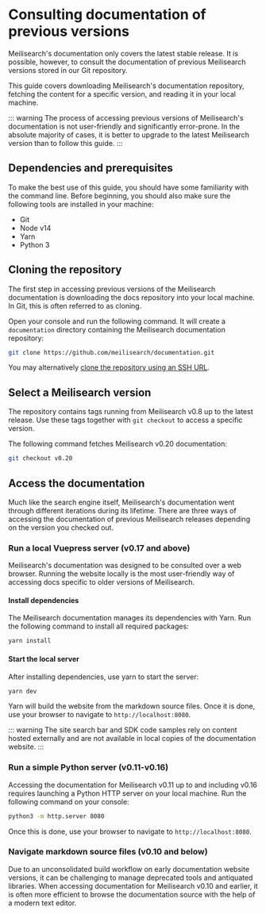 # Consulting documentation of previous versions

Meilisearch's documentation only covers the latest stable release. It is possible, however, to consult the documentation of previous Meilisearch versions stored in our Git repository.

This guide covers downloading Meilisearch's documentation repository, fetching the content for a specific version, and reading it in your local machine.

::: warning
The process of accessing previous versions of Meilisearch's documentation is not user-friendly and significantly error-prone. In the absolute majority of cases, it is better to upgrade to the latest Meilisearch version than to follow this guide.
:::

## Dependencies and prerequisites

To make the best use of this guide, you should have some familiarity with the command line. Before beginning, you should also make sure the following tools are installed in your machine:

- Git
- Node v14
- Yarn
- Python 3

## Cloning the repository

The first step in accessing previous versions of the Meilisearch documentation is downloading the docs repository into your local machine. In Git, this is often referred to as cloning.

Open your console and run the following command. It will create a `documentation` directory containing the Meilisearch documentation repository:

```sh
git clone https://github.com/meilisearch/documentation.git
```

You may alternatively [clone the repository using an SSH URL](https://docs.github.com/en/get-started/getting-started-with-git/about-remote-repositories#cloning-with-ssh-urls).

## Select a Meilisearch version

The repository contains tags running from Meilisearch v0.8 up to the latest release. Use these tags together with `git checkout` to access a specific version.

The following command fetches Meilisearch v0.20 documentation:

```sh
git checkout v0.20
```

## Access the documentation

Much like the search engine itself, Meilisearch's documentation went through different iterations during its lifetime. There are three ways of accessing the documentation of previous Meilisearch releases depending on the version you checked out.

### Run a local Vuepress server (v0.17 and above)

Meilisearch's documentation was designed to be consulted over a web browser. Running the website locally is the most user-friendly way of accessing docs specific to older versions of Meilisearch.

#### Install dependencies

The Meilisearch documentation manages its dependencies with Yarn. Run the following command to install all required packages:

```sh
yarn install
```

#### Start the local server

After installing dependencies, use yarn to start the server:

```sh
yarn dev
```

Yarn will build the website from the markdown source files. Once it is done, use your browser to navigate to `http://localhost:8080`.

::: warning
The site search bar and SDK code samples rely on content hosted externally and are not available in local copies of the documentation website.
:::

### Run a simple Python server (v0.11-v0.16)

Accessing the documentation for Meilisearch v0.11 up to and including v0.16 requires launching a Python HTTP server on your local machine. Run the following command on your console:

```sh
python3 -m http.server 8080
```

Once this is done, use your browser to navigate to `http://localhost:8080`.

### Navigate markdown source files (v0.10 and below)

Due to an unconsolidated build workflow on early documentation website versions, it can be challenging to manage deprecated tools and antiquated libraries. When accessing documentation for Meilisearch v0.10 and earlier, it is often more efficient to browse the documentation source with the help of a modern text editor.
